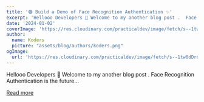 ```yaml
---
title: '🟢 Build a Demo of Face Recognition Authentication ✨'
excerpt: 'Hellooo Developers 👋 Welcome to my another blog post .  Face Recognition Authentication is the future...'
date: '2024-01-02'
coverImage: 'https://res.cloudinary.com/practicaldev/image/fetch/s--1tw0dDrq--/c_imagga_scale,f_auto,fl_progressive,h_420,q_66,w_1000/https://dev-to-uploads.s3.amazonaws.com/uploads/articles/g2q6a49j5cqyze4k3mpc.gif'
author:
  name: Koders
  picture: "assets/blog/authors/koders.png"
ogImage:
  url: 'https://res.cloudinary.com/practicaldev/image/fetch/s--1tw0dDrq--/c_imagga_scale,f_auto,fl_progressive,h_420,q_66,w_1000/https://dev-to-uploads.s3.amazonaws.com/uploads/articles/g2q6a49j5cqyze4k3mpc.gif'
---
```


Hellooo Developers 👋 Welcome to my another blog post .  Face Recognition Authentication is the future...

[Read more](https://dev.to/random_ti/a-demo-of-face-recognition-authentication-in-nextjs-54g4)
